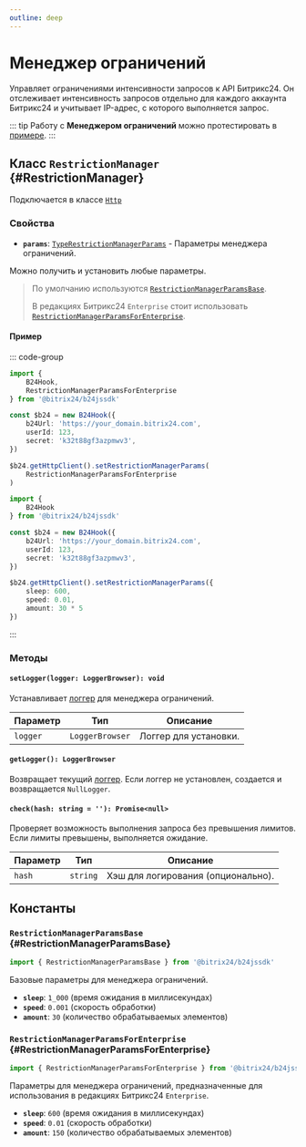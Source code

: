 ```yaml
---
outline: deep
---
```

# Менеджер ограничений

Управляет ограничениями интенсивности запросов к API Битрикс24. Он отслеживает интенсивность
запросов отдельно для каждого аккаунта Битрикс24 и учитывает IP-адрес, с которого выполняется запрос.

::: tip
Работу с **Менеджером ограничений** можно протестировать в [примере](https://github.com/bitrix24/b24sdk-examples/blob/main/js/02-nuxt-hook/pages/hook/testing-rest-api-calls.client.vue).
:::

## Класс `RestrictionManager` {#RestrictionManager}

Подключается в классе [`Http`](core-http)

### Свойства

- **`params`**: [`TypeRestrictionManagerParams`](types-type-restriction-manager-params) - Параметры менеджера ограничений.

Можно получить и установить любые параметры.

> По умолчанию используются [`RestrictionManagerParamsBase`](#RestrictionManagerParamsBase). 
> 
> В редакциях Битрикс24 `Enterprise` стоит использовать [`RestrictionManagerParamsForEnterprise`](#RestrictionManagerParamsForEnterprise).

#### Пример
::: code-group

```ts [RestrictionManagerParamsForEnterprise]
import {
	B24Hook,
	RestrictionManagerParamsForEnterprise
} from '@bitrix24/b24jssdk'

const $b24 = new B24Hook({
	b24Url: 'https://your_domain.bitrix24.com',
	userId: 123,
	secret: 'k32t88gf3azpmwv3',
})

$b24.getHttpClient().setRestrictionManagerParams(
	RestrictionManagerParamsForEnterprise
)
```

```ts [Custom]
import {
	B24Hook
} from '@bitrix24/b24jssdk'

const $b24 = new B24Hook({
	b24Url: 'https://your_domain.bitrix24.com',
	userId: 123,
	secret: 'k32t88gf3azpmwv3',
})

$b24.getHttpClient().setRestrictionManagerParams({
	sleep: 600,
	speed: 0.01,
	amount: 30 * 5
})

```
:::

### Методы

#### `setLogger(logger: LoggerBrowser): void`

Устанавливает [логгер](core-logger-browser) для менеджера ограничений.

| Параметр | Тип             | Описание              |
|----------|-----------------|-----------------------|
| `logger` | `LoggerBrowser` | Логгер для установки. |

#### `getLogger(): LoggerBrowser`

Возвращает текущий [логгер](core-logger-browser). Если логгер не установлен, создается и возвращается `NullLogger`.

#### `check(hash: string = ''): Promise<null>`

Проверяет возможность выполнения запроса без превышения лимитов. Если лимиты превышены, выполняется ожидание.

| Параметр | Тип      | Описание                           |
|----------|----------|------------------------------------|
| `hash`   | `string` | Хэш для логирования (опционально). |

## Константы

### `RestrictionManagerParamsBase` {#RestrictionManagerParamsBase}

```ts
import { RestrictionManagerParamsBase } from '@bitrix24/b24jssdk'
```
Базовые параметры для менеджера ограничений.

- **`sleep`**: `1_000` (время ожидания в миллисекундах)
- **`speed`**: `0.001` (скорость обработки)
- **`amount`**: `30` (количество обрабатываемых элементов)

### `RestrictionManagerParamsForEnterprise` {#RestrictionManagerParamsForEnterprise}

```ts
import { RestrictionManagerParamsForEnterprise } from '@bitrix24/b24jssdk'
```
Параметры для менеджера ограничений, предназначенные для использования в редакциях Битрикс24 `Enterprise`.

- **`sleep`**: `600` (время ожидания в миллисекундах)
- **`speed`**: `0.01` (скорость обработки)
- **`amount`**: `150` (количество обрабатываемых элементов)
